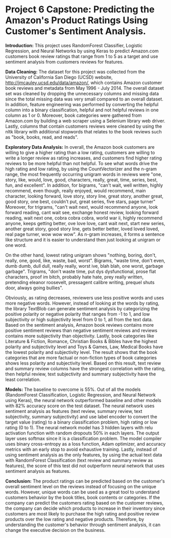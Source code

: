 # Project 6 Capstone: Predicting the Amazon's Product Ratings Using Customer's Sentiment Analysis.

**Introduction:** 
This project uses RandomForest Classifier, Logistic Regression, and Neural Networks by using Keras to predict Amazon.com customers book review ratings that range from 1 to 5 as a target and use sentiment analysis from customers reviews for features. 

**Data Cleaning:**
The dataset for this project was collected from the University of California San Diego (UCSD) website, http://jmcauley.ucsd.edu/data/amazon/, which contains Amazon customer book reviews and metadata from May 1996 - July 2014. The overall dataset set was cleaned by dropping the unnecessary columns and missing data since the total missing data was very small compared to an overall dataset. In addition, feature engineering was performed by converting the helpful column into a binary classification, helpful and not helpful reviews in one column as 1 or 0. Moreover, book categories were gathered from Amazon.com by building a web scraper using a Selenium library web driver. Lastly, columns that contain customers reviews were cleaned by using the nltk library with additional stopwords that relates to the book reviews such as "book, books, read, and reads".  

**Exploratory Data Analysis:**
In overall, the Amazon book customers are willing to give a higher rating than a low rating, customers are willing to write a longer review as rating increases, and customers find higher rating reviews to be more helpful than not helpful. 
To see what words drive the high rating and low rating, by using the CountVectorizer and the n-gram range, the most frequently occurring unigram words in reviews were "one, story, like, would, love, good, characters, really, great, time, series, best, fun, and excellent".  In addition, for bigrams, "can't wait, well written, highly recommend, even though, really enjoyed, would recommend, main character, looking forward, love story, story line, great story, another great, good story, one best, couldn't put, great series, five stars, page turner" Moreover, for trigrams, "can't wait next, would recommend anyone, look forward reading, cant wait see, exchange honest review,  looking forward reading, wait next one, cobra cobra cobra, world war ii, highly recommend anyone, keeps getting better, ove love love, cant wait next, start new series, another great story, good story line, gets better better, loved loved loved, real page turner, wow wow wow". As n-gram increases, it forms a sentence like structure and it is easier to understand then just looking at unigram or one word.

On the other hand, lowest rating unigram shows "nothing, boring, don't, really, one, good, like, waste, bad, worst". Bigrams, "waste time, don't even, dumb dumb, dull dull, really really, worst ive, blah blah, one worst, garbage garbage". Trigrams, "don't waste time, put dys dysfunctional, prose flat characters, proof im bitch, probably hate hate, prey really written, pretending eleanor roosevelt, pressagent calibre writing, prequel shuts door, always going bullies".

Obviously, as rating decreases, reviewers use less positive words and uses more negative words. However, instead of looking at the words by rating, the library TextBlob can generate sentiment analysis by categorizing the positive polarity or negative polarity that ranges from -1 to 1, and low subjectivity or high subjectivity level from 0 to 1, all from the text data. Based on the sentiment analysis, Amazon book reviews contains more positive sentiment reviews than negative sentiment reviews and reviews contains more subjectivity than objectivity.  Lastly,  book categories like Literature & Fiction, Romance, Christian Books & Bibles have the highest polarity and subjectivity level and Toys & Games, Law, Medical Books have the lowest polarity and subjectivity level. The result shows that the book categories that are more factual or non-fiction types of book categories shows less polarity and subjectivity level. Based on this result, text review and summary review columns have the strongest correlation with the rating, then helpful review, text subjectivity and summary subjectivity have the least correlation.

**Models:**
The baseline to overcome is 55%. Out of all the models (RandomForest Classification, Logistic Regression, and Neural Network using Keras), the neural network outperformed baseline and other models with 82% accuracy score on the test dataset. The neural network uses sentiment analysis as features (text review, summary review, text subjectivity, summary subjectivity) and use label encoder to convert the target value (rating) to a binary classification problem, high rating or low rating (0 to 1). The neural network model has 3 hidden layers with relu activation function with random dropouts 50% in each layers. The output layer uses softmax since it is a classification problem. The model compiler uses binary cross-entropy as a loss function, Adam optimizer, and accuracy metrics with an early stop to avoid exhaustive training. Lastly, instead of using sentiment analysis as the only features, by using the actual text data with RandomForest Classification (text review and summary review as features), the score of this test did not outperform neural network that uses sentiment analysis as features.

**Conclusion:**
The product ratings can be predicted based on the customer's overall sentiment level on the reviews instead of focusing on the unique words. However, unique words can be used as a great tool to understand customers behavior by the book titles, book contents or categories. If the company can predict the customers rating based on the customer reviews, the company can decide which products to increase in their inventory since customers are most likely to purchase the high rating and positive review products over the low rating and negative products. Therefore, by understanding the customer's behavior through sentiment analysis, it can change the executive decision on the business. 

